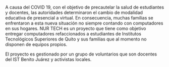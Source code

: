 A causa del COVID 19, con el objetivo de precautelar la salud de estudiantes y docentes, las autoridades determinaron el cambio de modalidad educativa de presencial a virtual.
En consecuencia, muchas familias se enfrentaron a esta nueva situación no siempre contando con computadores en sus hogares.
NUR TECH es un proyecto que tiene como objetivo entregar computadores refaccionados a estudiantes de Institutos Tecnológicos Superiores de Quito y sus familias que al momento no disponen de equipos propios.

El proyecto es gestionado por un grupo de voluntarios que son docentes del IST Benito Juárez y activistas locales.

